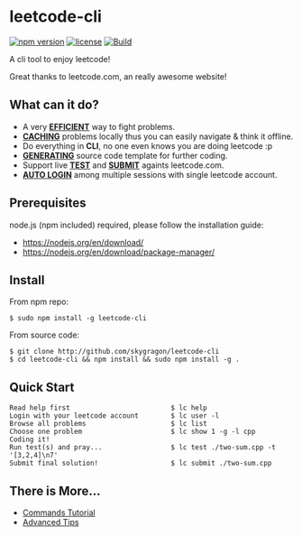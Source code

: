 # leetcode-cli

[![npm version](https://img.shields.io/npm/v/leetcode-cli.svg?style=flat)](https://www.npmjs.com/package/leetcode-cli)
[![license](https://img.shields.io/npm/l/leetcode-cli.svg?style=flat)](https://github.com/skygragon/leetcode-cli/blob/master/LICENSE)
[![Build](https://img.shields.io/travis/skygragon/leetcode-cli.svg?style=flat)](https://travis-ci.org/skygragon/leetcode-cli)

A cli tool to enjoy leetcode!

Great thanks to leetcode.com, an really awesome website!

## What can it do?

* A very [**EFFICIENT**](#quick-start) way to fight problems.
* [**CACHING**](https://github.com/skygragon/leetcode-cli/blob/master/doc/advanced.md#cache) problems locally thus you can easily navigate & think it offline.
* Do everything in **CLI**, no one even knows you are doing leetcode :p
* [**GENERATING**](https://github.com/skygragon/leetcode-cli/blob/master/doc/commands.md#show) source code template for further coding.
* Support live [**TEST**](https://github.com/skygragon/leetcode-cli/blob/master/doc/commands.md#test) and [**SUBMIT**](https://github.com/skygragon/leetcode-cli/blob/master/doc/commands.md#submit) againts leetcode.com.
* [**AUTO LOGIN**](https://github.com/skygragon/leetcode-cli/blob/master/doc/advanced.md#auto-login) among multiple sessions with single leetcode account.

## Prerequisites

node.js (npm included) required, please follow the installation guide:

* https://nodejs.org/en/download/
* https://nodejs.org/en/download/package-manager/

## Install

From npm repo:

    $ sudo npm install -g leetcode-cli

From source code:

    $ git clone http://github.com/skygragon/leetcode-cli
    $ cd leetcode-cli && npm install && sudo npm install -g .

## Quick Start

	Read help first                         $ lc help
	Login with your leetcode account        $ lc user -l
	Browse all problems                     $ lc list
	Choose one problem                      $ lc show 1 -g -l cpp
	Coding it!
	Run test(s) and pray...                 $ lc test ./two-sum.cpp -t '[3,2,4]\n7'
	Submit final solution!                  $ lc submit ./two-sum.cpp

## There is More...

* [Commands Tutorial](https://github.com/skygragon/leetcode-cli/blob/master/doc/commands.md)
* [Advanced Tips](https://github.com/skygragon/leetcode-cli/blob/master/doc/advanced.md)
